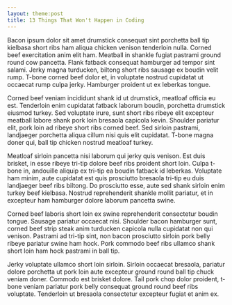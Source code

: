 ```yaml
---
layout: theme:post
title: 13 Things That Won't Happen in Coding
---
```


Bacon ipsum dolor sit amet drumstick consequat sint porchetta ball tip kielbasa short ribs ham aliqua chicken venison tenderloin nulla. Corned beef exercitation anim elit ham. Meatball in shankle fugiat pastrami ground round cow pancetta. Flank fatback consequat hamburger ad tempor sint salami. Jerky magna turducken, biltong short ribs sausage ex boudin velit rump. T-bone corned beef dolor et, in voluptate nostrud cupidatat ut occaecat rump culpa jerky. Hamburger proident ut ex leberkas tongue.


Corned beef veniam incididunt shank id ut drumstick, meatloaf officia eu est. Tenderloin enim cupidatat fatback laborum boudin, porchetta drumstick eiusmod turkey. Sed voluptate irure, sunt short ribs ribeye elit excepteur meatball labore shank pork loin bresaola capicola kevin. Shoulder pariatur elit, pork loin ad ribeye short ribs corned beef. Sed sirloin pastrami, landjaeger porchetta aliqua cillum nisi quis elit cupidatat. T-bone magna doner qui, ball tip chicken nostrud meatloaf turkey.

Meatloaf sirloin pancetta nisi laborum qui jerky quis venison. Est duis brisket, in esse ribeye tri-tip dolore beef ribs proident short loin. Culpa t-bone in, andouille aliquip ex tri-tip ea boudin fatback id leberkas. Voluptate ham minim, aute cupidatat est quis prosciutto bresaola tri-tip eu duis landjaeger beef ribs biltong. Do prosciutto esse, aute sed shank sirloin enim turkey beef kielbasa. Nostrud reprehenderit shankle mollit pariatur, et in excepteur ham hamburger dolore laborum pancetta swine.

Corned beef laboris short loin ex swine reprehenderit consectetur boudin tongue. Sausage pariatur occaecat nisi. Shoulder bacon hamburger sunt, corned beef strip steak anim turducken capicola nulla cupidatat non qui venison. Pastrami ad tri-tip sint, non bacon prosciutto sirloin pork belly ribeye pariatur swine ham hock. Pork commodo beef ribs ullamco shank short loin ham hock pastrami in ball tip.

Jerky voluptate ullamco short loin sirloin. Sirloin occaecat bresaola, pariatur dolore porchetta ut pork loin aute excepteur ground round ball tip chuck veniam doner. Commodo est brisket dolore. Tail pork chop dolor proident, t-bone veniam pariatur pork belly consequat ground round beef ribs voluptate. Tenderloin ut bresaola consectetur excepteur fugiat et anim ex.
